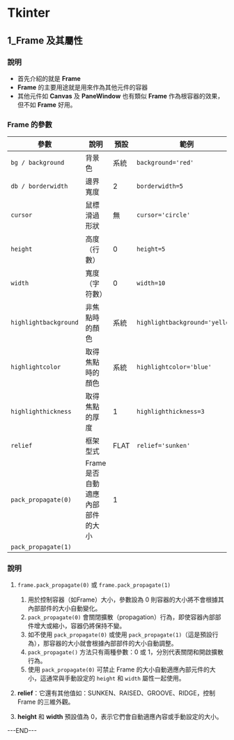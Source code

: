 # Tkinter

## 1_Frame 及其屬性

### 說明

- 首先介紹的就是 **Frame**
- **Frame** 的主要用途就是用來作為其他元件的容器
- 其他元件如 **Canvas** 及 **PaneWindow** 也有類似 **Frame** 作為根容器的效果，但不如 **Frame** 好用。

### Frame 的參數

| 參數                    | 說明                             | 預設 | 範例                             |
| ----------------------- | -------------------------------- | ---- | -------------------------------- |
| `bg / background`     | 背景色                           | 系統 | `background='red'`             |
| `db / borderwidth`    | 邊界寬度                         | 2    | `borderwidth=5`                |
| `cursor`              | 鼠標滑過形狀                     | 無   | `cursor='circle'`              |
| `height`              | 高度（行數）                     | 0    | `height=5`                     |
| `width`               | 寬度（字符數）                   | 0    | `width=10`                     |
| `highlightbackground` | 非焦點時的顏色                   | 系統 | `highlightbackground='yellow'` |
| `highlightcolor`      | 取得焦點時的顏色                 | 系統 | `highlightcolor='blue'`        |
| `highlighthickness`   | 取得焦點的厚度                   | 1    | `highlighthickness=3`          |
| `relief`              | 框架型式                         | FLAT | `relief='sunken'`              |
| `pack_propagate(0)`   | Frame 是否自動適應內部部件的大小 | 1    |                                  |
| `pack_propagate(1)`   |                                  |      |                                  |

### 說明

1. `frame.pack_propagate(0)` 或 `frame.pack_propagate(1)`

   1. 用於控制容器（如Frame）大小，參數設為 0 則容器的大小將不會根據其內部部件的大小自動變化。
   2. `pack_propagate(0)` 會關閉擴散（propagation）行為，即使容器內部部件增大或縮小，容器仍將保持不變。
   3. 如不使用 `pack_propagate(0)` 或使用 `pack_propagate(1)`（這是預設行為），那容器的大小就會根據內部部件的大小自動調整。
   4. `pack_propagate()` 方法只有兩種參數：0 或 1，分別代表關閉和開啟擴散行為。
   5. 使用 `pack_propagate(0)` 可禁止 Frame 的大小自動適應內部元件的大小，這通常與手動設定的 `height` 和 `width` 屬性一起使用。
2. **relief**：它還有其他值如：SUNKEN、RAISED、GROOVE、RIDGE，控制 Frame 的三維外觀。
3. **height** 和 **width** 預設值為 0，表示它們會自動適應內容或手動設定的大小。

---END---
